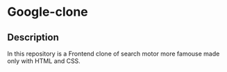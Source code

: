 # Google-clone

## Description
In this repository is a Frontend clone of search motor more famouse made only with HTML and CSS.


